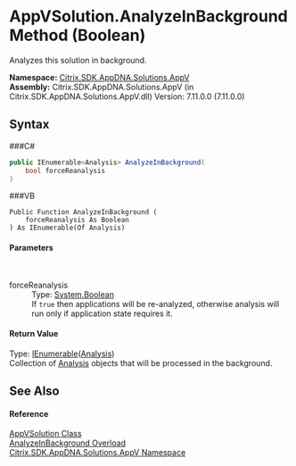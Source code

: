 # AppVSolution.AnalyzeInBackground Method (Boolean)
 

Analyzes this solution in background.

**Namespace:**&nbsp;<a href="N_Citrix_SDK_AppDNA_Solutions_AppV">Citrix.SDK.AppDNA.Solutions.AppV</a><br />**Assembly:**&nbsp;Citrix.SDK.AppDNA.Solutions.AppV (in Citrix.SDK.AppDNA.Solutions.AppV.dll) Version: 7.11.0.0 (7.11.0.0)

## Syntax

###C#
```csharp
public IEnumerable<Analysis> AnalyzeInBackground(
	bool forceReanalysis
)
```

###VB
```vbnet
Public Function AnalyzeInBackground ( 
	forceReanalysis As Boolean
) As IEnumerable(Of Analysis)
```


#### Parameters
&nbsp;<dl><dt>forceReanalysis</dt><dd>Type: <a href="http://msdn2.microsoft.com/en-us/library/a28wyd50" target="_blank">System.Boolean</a><br />If `true` then applications will be re-analyzed, otherwise analysis will run only if application state requires it.</dd></dl>

#### Return Value
Type: <a href="http://msdn2.microsoft.com/en-us/library/9eekhta0" target="_blank">IEnumerable</a>(<a href="T_Citrix_SDK_AppDNA_Analysis">Analysis</a>)<br />Collection of <a href="T_Citrix_SDK_AppDNA_Analysis">Analysis</a> objects that will be processed in the background.

## See Also


#### Reference
<a href="T_Citrix_SDK_AppDNA_Solutions_AppV_AppVSolution">AppVSolution Class</a><br /><a href="Overload_Citrix_SDK_AppDNA_Solutions_AppV_AppVSolution_AnalyzeInBackground">AnalyzeInBackground Overload</a><br /><a href="N_Citrix_SDK_AppDNA_Solutions_AppV">Citrix.SDK.AppDNA.Solutions.AppV Namespace</a><br />